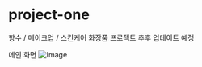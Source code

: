 # project-one

향수 / 메이크업 / 스킨케어 화장품 프로젝트 추후 업데이트 예정


메인 화면 
![Image](https://github.com/user-attachments/assets/6c780a16-b140-4a28-9a55-88453f882f93)
